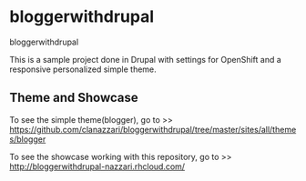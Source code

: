 # bloggerwithdrupal
bloggerwithdrupal

This is a sample project done in Drupal with settings for OpenShift and a responsive personalized simple theme.

Theme and Showcase
--------------

  To see the simple theme(blogger), go to >>
  https://github.com/clanazzari/bloggerwithdrupal/tree/master/sites/all/themes/blogger

  To see the showcase working with this repository, go to >>
  http://bloggerwithdrupal-nazzari.rhcloud.com/
